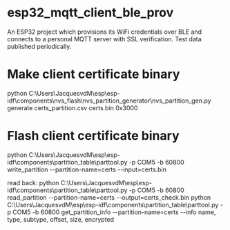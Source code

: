 # esp32_mqtt_client_ble_prov
An ESP32 project which provisions its WiFi credentials over BLE and connects to a personal MQTT server with SSL verification. Test data published periodically.

# Make client certificate binary
python C:\Users\JacquesvdM\esp\esp-idf\components\nvs_flash\nvs_partition_generator\nvs_partition_gen.py generate certs_partition.csv certs.bin 0x3000

# Flash client certificate binary
python C:\Users\JacquesvdM\esp\esp-idf\components\partition_table\parttool.py -p COM5 -b 60800 write_partition --partition-name=certs --input=certs.bin

read back:
python C:\Users\JacquesvdM\esp\esp-idf\components\partition_table\parttool.py -p COM5 -b 60800 read_partition --partition-name=certs --output=certs_check.bin
python C:\Users\JacquesvdM\esp\esp-idf\components\partition_table\parttool.py -p COM5 -b 60800 get_partition_info  --partition-name=certs --info name, type, subtype, offset, size, encrypted
